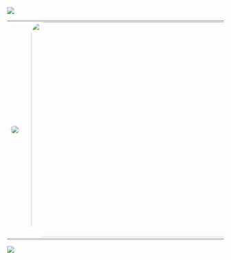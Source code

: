 <img src="https://capsule-render.vercel.app/api?type=waving&color=darkgray&height=150&section=header" />

<table align="center" style="border-collapse: collapse; border: none; border-color: transparent;">
  <tr style="border: none; border-color: transparent;">
    <td style="border: none; border-color: transparent;">
      <img
        src="https://github-readme-stats.vercel.app/api/top-langs/?username=yungxhi&layout=compact&theme=radical&hide_border=true"
        style="border-radius: 30px; max-width: 350px; width: 100%; border: none; border-color: transparent;"
      />
    </td>
    <td style="padding-left: 20px; border: none; border-color: transparent;">
      <a href="https://github.com/devxb/gitanimals" style="border: none; border-color: transparent;">
        <img
          src="https://render.gitanimals.org/lines/yungxhi?pet-id=1"
          style="width: 500px; max-width: 90vw; border-radius: 30px; border: none; border-color: transparent;"
        />
      </a>
    </td>
  </tr>
</table>

<img src="https://capsule-render.vercel.app/api?type=waving&color=darkgray&height=150&section=footer" />

